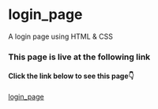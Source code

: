 # login_page
A login page using HTML &amp; CSS 
### This page is live at the following link 
#### Click the link below to see this page👇
[login_page](https://nightcoder26.github.io/login_page)


